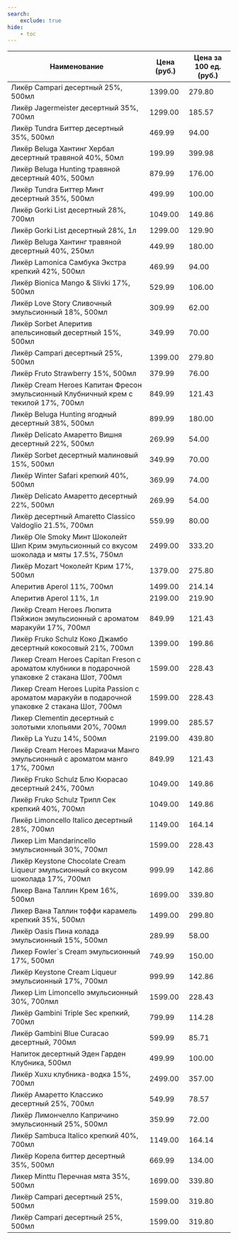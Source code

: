 ```yaml
---
search:
    exclude: true
hide:
    - toc
---
```


| Наименование | Цена (руб.) | Цена за 100 ед. (руб.) |
| -- | -- | -- |
| Ликёр Campari десертный 25%, 500мл | 1399.00 | 279.80 |
| Ликёр Jagermeister десертный 35%, 700мл | 1299.00 | 185.57 |
| Ликёр Tundra Биттер десертный 35%, 500мл | 469.99 | 94.00 |
| Ликёр Beluga Хантинг Хербал десертный травяной 40%, 50мл | 199.99 | 399.98 |
| Ликёр Beluga Hunting травяной десертный 40%, 500мл | 879.99 | 176.00 |
| Ликёр Tundra Биттер Минт десертный 35%, 500мл | 499.99 | 100.00 |
| Ликёр Gorki List десертный 28%, 700мл | 1049.00 | 149.86 |
| Ликёр Gorki List десертный 28%, 1л | 1299.00 | 129.90 |
| Ликёр Beluga Хантинг травяной десертный 40%, 250мл | 449.99 | 180.00 |
| Ликёр Lamonica Самбука Экстра крепкий 42%, 500мл | 469.99 | 94.00 |
| Ликёр Bionica Mango & Slivki 17%, 500мл | 529.99 | 106.00 |
| Ликёр Love Story Сливочный эмульсионный 18%, 500мл | 309.99 | 62.00 |
| Ликёр Sorbet Аперитив апельсиновый десертный 15%, 500мл | 349.99 | 70.00 |
| Ликёр Campari десертный 25%, 500мл | 1399.00 | 279.80 |
| Ликёр Fruto Strawberry 15%, 500мл | 379.99 | 76.00 |
| Ликёр Cream Heroes Капитан Фресон эмульсионный Клубничный крем с текилой 17%, 700мл | 849.99 | 121.43 |
| Ликёр Beluga Hunting ягодный десертный 38%, 500мл | 899.99 | 180.00 |
| Ликёр Delicato Амаретто Вишня десертный 22%, 500мл | 269.99 | 54.00 |
| Ликёр Sorbet десертный малиновый 15%, 500мл | 349.99 | 70.00 |
| Ликёр Winter Safari крепкий 40%, 500мл | 369.99 | 74.00 |
| Ликёр Delicato Амаретто десертный 22%, 500мл | 269.99 | 54.00 |
| Ликёр десертный Amaretto Classico Valdoglio 21.5%, 700мл | 559.99 | 80.00 |
| Ликёр Ole Smoky Минт Шоколейт Шип Крим эмульсионный со вкусом шоколада и мяты 17.5%, 750мл | 2499.00 | 333.20 |
| Ликёр Mozart Чоколейт Крим 17%, 500мл | 1379.00 | 275.80 |
| Аперитив Aperol 11%, 700мл | 1499.00 | 214.14 |
| Аперитив Aperol 11%, 1л | 2199.00 | 219.90 |
| Ликёр Cream Heroes Люпита Пэйжион эмульсионный с ароматом маракуйи 17%, 700мл | 849.99 | 121.43 |
| Ликёр Fruko Schulz Коко Джамбо десертный кокосовый 21%, 700мл | 1399.00 | 199.86 |
| Ликер Cream Heroes Capitan Fresоn с ароматом клубники в подарочной упаковке 2 cтакана Шот, 700мл | 1599.00 | 228.43 |
| Ликер Cream Heroes Lupita Passiоn с ароматом маракуйи в подарочной упаковке 2 cтакана Шот, 700мл | 1599.00 | 228.43 |
| Ликер Clementin десертный с золотыми хлопьями 20%, 700мл | 1999.00 | 285.57 |
| Ликёр La Yuzu 14%, 500мл | 2199.00 | 439.80 |
| Ликёр Cream Heroes Мариачи Манго эмульсионный с ароматом манго 17%, 700мл | 849.99 | 121.43 |
| Ликёр Fruko Schulz Блю Кюрасао десертный 24%, 700мл | 1049.00 | 149.86 |
| Ликёр Fruko Schulz Трипл Сек крепкий 40%, 700мл | 1049.00 | 149.86 |
| Ликёр Limoncello Italico десертный 28%, 700мл | 1149.00 | 164.14 |
| Ликер Lim Mandarincello эмульсионный 30%, 700мл | 1599.00 | 228.43 |
| Ликёр Keystone Chocolate Cream Liqueur эмульсионный со вкусом шоколада 17%, 700мл | 999.99 | 142.86 |
| Ликер Вана Таллин Крем 16%, 500мл | 1699.00 | 339.80 |
| Ликер Вана Таллин тоффи карамель крепкий 35%, 500мл | 1499.00 | 299.80 |
| Ликёр Oasis Пина колада эмульсионный 15%, 500мл | 289.99 | 58.00 |
| Ликер Fowler`s Cream эмульсионный 17%, 500мл | 749.99 | 150.00 |
| Ликёр Keystone Cream Liqueur эмульсионный 17%, 700мл | 999.99 | 142.86 |
| Ликер Lim Limoncello эмульсионный 30%, 700лмл | 1599.00 | 228.43 |
| Ликёр Gambini Triple Sec крепкий, 700мл | 799.99 | 114.28 |
| Ликёр Gambini Blue Curacao десертный, 700мл | 599.99 | 85.71 |
| Напиток десертный Эден Гарден Клубника, 500мл | 499.99 | 100.00 |
| Ликёр Xuxu клубника-водка 15%, 700мл | 2499.00 | 357.00 |
| Ликёр Амаретто Классико десертный 25%, 700мл | 549.99 | 78.57 |
| Ликёр Лимончелло Капричино эмульсионный 25%, 500мл | 359.99 | 72.00 |
| Ликёр Sambuca Italico крепкий 40%, 700мл | 1149.00 | 164.14 |
| Ликёр Корела биттер десертный 35%, 500мл | 669.99 | 134.00 |
| Ликер Minttu Перечная мята 35%, 500мл | 1699.00 | 339.80 |
| Ликёр Campari десертный 25%, 500мл | 1599.00 | 319.80 |
| Ликёр Campari десертный 25%, 500мл | 1599.00 | 319.80 |
